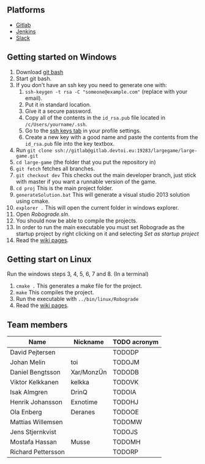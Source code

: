 Platforms
---------
* [Gitlab](https://gitlab.devtoi.eu)
* [Jenkins](http://hamnen06.comproj.bth.se:8090)
* [Slack](https://largegamebth.slack.com)

Getting started on Windows
--------------------------
1. Download [git bash](http://git-scm.com/downloads)
2. Start git bash.
3. If you don't have an ssh key you need to generate one with:
	1. `ssh-keygen -t rsa -C "someone@example.com"` (replace with your email).
	2. Put it in standard location.
	3. Give it a secure password.
	3. Copy all of the contents in the `id_rsa.pub` file located in `/c/Users/yourname/.ssh`.
	4. Go to the [ssh keys tab](https://gitlab.devtoi.eu/profile/keys) in your profile settings.
	5. Create a new key with a good name and paste the contents from the `id_rsa.pub` file into the key textbox.
4. Run `git clone ssh://gitlab@gitlab.devtoi.eu:19283/largegame/large-game.git`
5. `cd large-game` (the folder that you put the repository in)
6. `git fetch` fetches all branches.
7. `git checkout dev` This checks out the main developer branch, just stick with master if you want a runnable version of the game.
8. `cd proj` This is the main project folder.
9. `generateSolution.bat` This will generate a visual studio 2013 solution using cmake.
10. `explorer .` This will open the current folder in windows explorer.
11. Open _Robograde.sln_.
12. You should now be able to compile the projects.
13. In order to run the main executable you must set Robograde as the startup project by right clicking on it and selecting _Set as startup project_
14. Read the [wiki pages](https://gitlab.devtoi.eu/largegame/large-game/wikis/pages).

Getting start on Linux
----------------------
Run the windows steps 3, 4, 5, 6, 7 and 8. (In a terminal)
1. `cmake .` This generates a make file for the project.
2. `make` This compiles the project.
3. Run the executable with `../bin/linux/Robograde`
4. Read the [wiki pages](https://gitlab.devtoi.eu/largegame/large-game/wikis/pages).

Team members
------------
|	Name				|	Nickname	|	TODO acronym	|
| --------------------- | ------------- | ----------------- |
| David Pejtersen		|				| TODODP			|
| Johan Melin			| toi			| TODOJM			|
| Daniel Bengtsson		| Xar/MonzÜn	| TODODB			|
| Viktor Kelkkanen		| kelkka		| TODOVK			|
| Isak Almgren			| DrinQ			| TODOIA			|
| Henrik Johansson		| Exnotime		| TODOHJ			|
| Ola Enberg			| Deranes		| TODOOE			|
| Mattias Willemsen		|				| TODOMW			|
| Jens Stjernkvist		| 				| TODOJS			|
| Mostafa Hassan		| Musse			| TODOMH			|
| Richard Pettersson	| 				| TODORP			|
